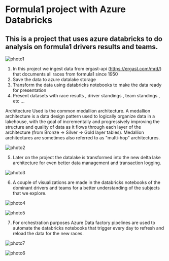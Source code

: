 # Formula1 project with Azure Databricks

## This is a project that uses azure databricks to do analysis on formula1 drivers results and teams.

![photo1](https://github.com/giannisyp/formula1_azure_databricks/assets/119696474/13d15643-eb31-4bcd-81ee-de60ccc6be63)


1. In this project we ingest data from ergast-api (https://ergast.com/mrd/) that documents all races from formula1 since 1950
2. Save the data to azure datalake storage 
3. Transform the data using databricks notebooks to make the data ready for presentation 
4. Present datasets with race results , driver standings , team standings , etc ...


Architecture Used is the common medallion architecture.
A medallion architecture is a data design pattern used to logically organize data in a lakehouse, with the goal of incrementally and progressively improving the structure and quality of data as it flows through each layer of the architecture (from Bronze ⇒ Silver ⇒ Gold layer tables). Medallion architectures are sometimes also referred to as "multi-hop" architectures.

![photo2](https://github.com/giannisyp/formula1_azure_databricks/assets/119696474/feda489a-6a01-4fb2-b701-2a0c976f7a81)

5. Later on the project the datalake is transformed into the new delta lake architecture for even better data management and transaction logging.

![photo3](https://github.com/giannisyp/formula1_azure_databricks/assets/119696474/3b55ccb8-90a3-4d42-8329-f24fe97cc0eb)


6. A couple of visualizations are made in the databricks notebooks of the dominant drivers and teams for a better understanding of the subjects that we explore.

![photo4](https://github.com/giannisyp/formula1_azure_databricks/assets/119696474/2c445fa0-9890-40c6-9c60-41c8eedde89e)

![photo5](https://github.com/giannisyp/formula1_azure_databricks/assets/119696474/98958f36-6e6c-4f3a-bbd1-0b0b5feca67b)


7. For orchestration purposes Azure Data factory pipelines are used to automate the databricks notebooks that trigger every day to refresh and reload the data for the new races.

![photo7](https://github.com/giannisyp/formula1_azure_databricks/assets/119696474/067e6b87-184f-4bbd-9a09-db3e0d2f1e00)

![photo6](https://github.com/giannisyp/formula1_azure_databricks/assets/119696474/54a8702e-3754-4d5c-a35f-6bfdd712e743)

